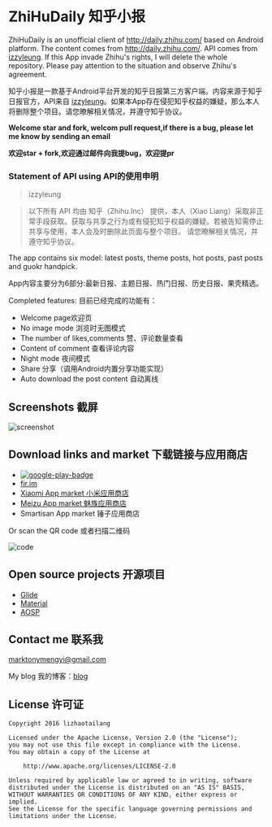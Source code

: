 # ZhiHuDaily 知乎小报

ZhiHuDaily is an unofficial client of http://daily.zhihu.com/ based on Android platform. The content comes from http://daily.zhihu.com/. API comes from [izzyleung](https://github.com/izzyleung). If this App invade Zhihu's rights, I will delete the whole repository. Please pay attention to the situation and observe Zhihu's agreement.

知乎小报是一款基于Android平台开发的知乎日报第三方客户端。内容来源于知乎日报官方，API来自 [izzyleung](https://github.com/izzyleung)。如果本App存在侵犯知乎权益的嫌疑，那么本人将删除整个项目。请您暸解相关情况，并遵守知乎协议。

**Welcome star and fork, welcom pull request,if there is a bug, please let me know by sending an email**

**欢迎star + fork,欢迎通过邮件向我提bug，欢迎提pr**

### Statement of API using  API的使用申明
>izzyleung

> 以下所有 API 均由 知乎（Zhihu.Inc） 提供，本人（Xiao Liang）采取非正常手段获取。获取与共享之行为或有侵犯知乎权益的嫌疑。若被告知需停止共享与使用，本人会及时删除此页面与整个项目。
请您暸解相关情况，并遵守知乎协议。

The app contains six model: latest posts, theme posts, hot posts, past posts and guokr handpick.

App内容主要分为6部分:最新日报、主题日报、热门日报、历史日报、果壳精选。

Completed features:
目前已经完成的功能有：

* Welcome page欢迎页
* No image mode 浏览时无图模式
* The number of likes,comments 赞、评论数量查看
* Content of comment 查看评论内容
* Night mode 夜间模式
* Share 分享（调用Android内置分享功能实现）
* Auto download the post content 自动离线

## Screenshots 截屏
![screenshot](https://github.com/marktony/ZhiHuDaily/blob/master/screenshots/screenshot.png)

## Download links and market 下载链接与应用商店
* [![google-play-badge](https://github.com/marktony/ZhiHuDaily/blob/master/screenshots/google-play-badge.png)](https://play.google.com/store/apps/details?id=com.marktony.zhihudaily)
* [fir.im](http://fir.im/gc6w)
* [Xiaomi App market 小米应用商店](http://app.mi.com/detail/312703?ref=search)
* [Meizu App market 魅族应用商店](http://app.flyme.cn/apps/public/detail?package_name=com.marktony.zhihudaily)
* Smartisan App market 锤子应用商店

Or scan the QR code 或者扫描二维码

![code](https://github.com/marktony/ZhiHuDaily/blob/master/screenshots/code.png)

## Open source projects 开源项目
* [Glide](https://github.com/bumptech/glide)
* [Material](https://github.com/rey5137/material)
* [AOSP](https://source.android.com/index.html)

## Contact me 联系我
[marktonymengyi@gmail.com](mailto:marktonymengyi@gmail.com)

My blog 我的博客：[blog](http://marktony.github.io/)

## License 许可证

    Copyright 2016 lizhaotailang

    Licensed under the Apache License, Version 2.0 (the "License");
    you may not use this file except in compliance with the License.
    You may obtain a copy of the License at

        http://www.apache.org/licenses/LICENSE-2.0

    Unless required by applicable law or agreed to in writing, software
    distributed under the License is distributed on an "AS IS" BASIS,
    WITHOUT WARRANTIES OR CONDITIONS OF ANY KIND, either express or implied.
    See the License for the specific language governing permissions and
    limitations under the License.
